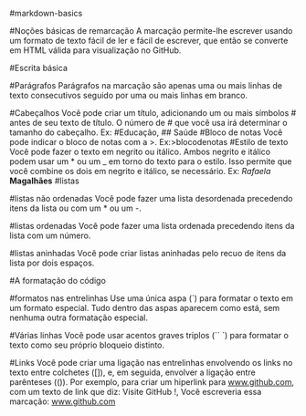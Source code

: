 
#markdown-basics

#Noções básicas de remarcação
A marcação permite-lhe escrever usando um formato de texto fácil de ler e fácil de escrever, que então se converte em HTML válida para visualização no GitHub.

#Escrita básica

#Parágrafos
Parágrafos na marcação são apenas uma ou mais linhas de texto consecutivos seguido por uma ou mais linhas em branco.

#Cabeçalhos
Você pode criar um título, adicionando um ou mais símbolos # antes de seu texto de título. O número de # que você usa irá determinar o tamanho do cabeçalho.
Ex: #Educação, ## Saúde
#Bloco de notas
Você pode indicar o bloco de notas com a >.
Ex:>blocodenotas
#Estilo de texto 
Você pode fazer o texto em negrito ou itálico.
Ambos negrito e itálico podem usar um * ou um _ em torno do texto para o estilo. Isso permite que você combine os dois em negrito e itálico, se necessário.
Ex: *Rafaela* **Magalhães**
#listas

#listas não ordenadas
Você pode fazer uma lista desordenada precedendo itens da lista ou com um * ou um -.

#listas ordenadas
Você pode fazer uma lista ordenada precedendo itens da lista com um número.

#listas aninhadas
Você pode criar listas aninhadas pelo recuo de itens da lista por dois espaços.

#A formatação do código

#formatos nas entrelinhas
Use uma única aspa (`) para formatar o texto em um formato especial. Tudo dentro das aspas aparecem como está, sem nenhuma outra formatação especial.

#Várias linhas
Você pode usar acentos graves triplos (`` `) para formatar o texto como seu próprio bloqueio distinto.

#Links
Você pode criar uma ligação nas entrelinhas envolvendo os links no  texto entre colchetes ([]), e, em seguida, envolver a ligação entre parênteses (()).
Por exemplo, para criar um hiperlink para www.github.com, com um texto de link que diz: Visite GitHub !, Você escreveria essa marcação: www.github.com
